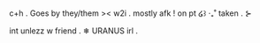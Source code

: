c+h .  Goes by  they/them ><  w2i . mostly afk 
! on pt   ໒꒱ ‧₊˚  taken  . ⊱  

int unlezz w friend   .   ❄  URANUS irl  . 